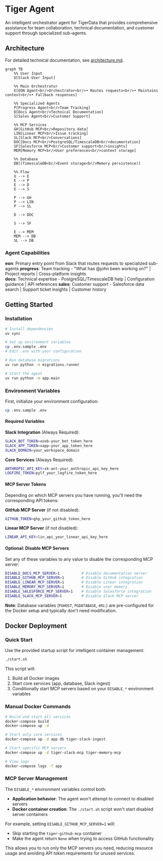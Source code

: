 # Tiger Agent

An intelligent orchestrator agent for TigerData that provides comprehensive assistance for team collaboration, technical documentation, and customer support through specialized sub-agents.

## Architecture

For detailed technical documentation, see [architecture.md](./architecture.md).

```mermaid
graph TB
    %% User Input
    U[Slack User Input]

    %% Main Orchestrator
    E[EON Agent<br/>Orchestrator<br/>• Routes requests<br/>• Maintains context<br/>• Fallback responses]

    %% Specialized Agents
    P[Progress Agent<br/>Team Tracking]
    D[Docs Agent<br/>Technical Documentation]
    S[Sales Agent<br/>Customer Support]

    %% MCP Services
    GH[GitHub MCP<br/>Repository data]
    LIN[Linear MCP<br/>Issue tracking]
    SL[Slack MCP<br/>Conversations]
    DOC[Docs MCP<br/>PostgreSQL/TimescaleDB<br/>documentation]
    SF[Salesforce MCP<br/>Customer support<br/>insights]
    MEM[Memory MCP<br/>User preferences<br/>context storage]

    %% Database
    DB[(TimescaleDB<br/>Event storage<br/>Memory persistence)]

    %% Flow
    U --> E
    E --> P
    E --> D
    E --> S

    P --> GH
    P --> LIN
    P --> SL

    D --> DOC

    S --> SF

    E --> MEM
    MEM --> DB
    SL --> DB
```

### Agent Capabilities

**eon**: Primary entry point from Slack that routes requests to specialized sub-agents
**progress**: Team tracking - "What has @john been working on?" | Project reports | Cross-platform insights  
**docs**: Technical expertise - PostgreSQL/TimescaleDB help | Configuration guidance | API references
**sales**: Customer support - Salesforce data search | Support ticket insights | Customer history

## Getting Started

### Installation

```bash
# Install dependencies
uv sync

# Set up environment variables
cp .env.sample .env
# Edit .env with your configuration

# Run database migrations  
uv run python -m migrations.runner

# Start the agent
uv run python -m app.main
```

### Environment Variables

First, initialize your environment configuration:

```bash
cp .env.sample .env
```

#### Required Variables

**Slack Integration** (Always Required):
```bash
SLACK_BOT_TOKEN=xoxb-your_bot_token_here
SLACK_APP_TOKEN=xapp-your_app_token_here
SLACK_DOMAIN=your_workspace_domain
```

**Core Services** (Always Required):
```bash
ANTHROPIC_API_KEY=sk-ant-your_anthropic_api_key_here
LOGFIRE_TOKEN=pylf_your_logfire_token_here
```

#### MCP Server Tokens

Depending on which MCP servers you have running, you'll need the corresponding API tokens:

**GitHub MCP Server** (if not disabled):
```bash
GITHUB_TOKEN=ghp_your_github_token_here
```

**Linear MCP Server** (if not disabled):
```bash
LINEAR_API_KEY=lin_api_your_linear_api_key_here
```

#### Optional: Disable MCP Servers

Set any of these variables to any value to disable the corresponding MCP server:

```bash
DISABLE_DOCS_MCP_SERVER=1          # Disable documentation server
DISABLE_GITHUB_MCP_SERVER=1        # Disable GitHub integration
DISABLE_LINEAR_MCP_SERVER=1        # Disable Linear integration  
DISABLE_MEMORY_MCP_SERVER=1        # Disable user memory
DISABLE_SALESFORCE_MCP_SERVER=1    # Disable Salesforce integration
DISABLE_SLACK_MCP_SERVER=1         # Disable Slack MCP server
```

**Note**: Database variables (`PGHOST`, `PGDATABASE`, etc.) are pre-configured for the Docker setup and typically don't need modification.

## Docker Deployment

### Quick Start

Use the provided startup script for intelligent container management:

```bash
./start.sh
```

This script will:
1. Build all Docker images
2. Start core services (app, database, Slack ingest)
3. Conditionally start MCP servers based on your `DISABLE_*` environment variables

### Manual Docker Commands

```bash
# Build and start all services
docker-compose build
docker-compose up -d

# Start only core services
docker-compose up -d app db tiger-slack-ingest

# Start specific MCP servers
docker-compose up -d tiger-slack-mcp tiger-memory-mcp

# View logs
docker-compose logs -f app
```

### MCP Server Management

The `DISABLE_*` environment variables control both:
- **Application behavior**: The agent won't attempt to connect to disabled servers
- **Docker container creation**: The `./start.sh` script won't start disabled server containers

For example, setting `DISABLE_GITHUB_MCP_SERVER=1` will:
- Skip starting the `tiger-github-mcp` container
- Make the agent return `None` when trying to access GitHub functionality

This allows you to run only the MCP servers you need, reducing resource usage and avoiding API token requirements for unused services.